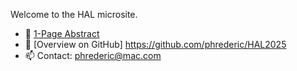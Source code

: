 

Welcome to the HAL microsite.

- 📄 [1-Page Abstract](docs/hal_abstract.pdf)
- 🧠 [Overview on GitHub] https://github.com/phrederic/HAL2025
- 📫 Contact: phrederic@mac.com
